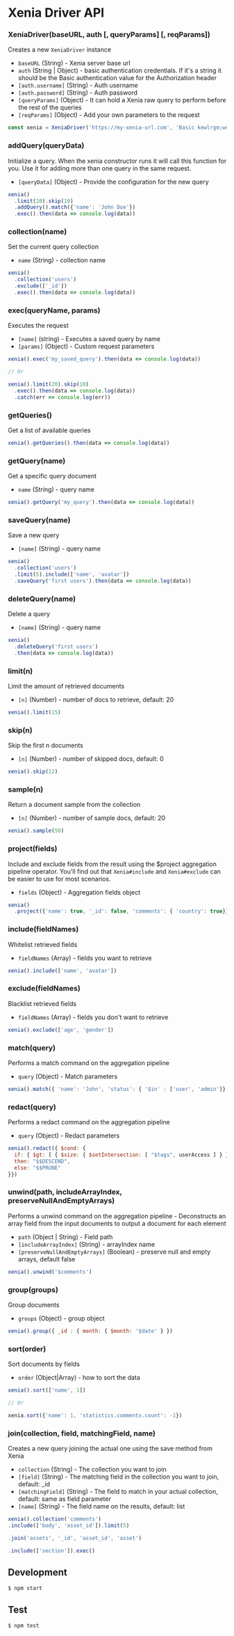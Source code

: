 # Xenia Driver API

### XeniaDriver(baseURL, auth [, queryParams] [, reqParams])

Creates a new `XeniaDriver` instance

- `baseURL` (String) - Xenia server base url
- `auth` (String | Object) - basic authentication credentials. If it's a string it should be the Basic authentication value for the Authorization header
- `[auth.username]` (String) - Auth username
- `[auth.password]` (String) - Auth password
- `[queryParams]` (Object) - It can hold a Xenia raw query to perform before the rest of the queries
- `[reqParams]` (Object) - Add your own parameters to the request

```js
const xenia = XeniaDriver('https://my-xenia-url.com', 'Basic kewlrgm;we4p3jtqpwfawmeklfdmdsadlm')
```

### addQuery(queryData)

Initialize a query. When the xenia constructor runs it will call this function for you. Use it for adding more than one query in the same request.

- `[queryData]` (Object) - Provide the configuration for the new query

```js
xenia()
  .limit(20).skip(10)
  .addQuery().match({'name': 'John Doe'})
  .exec().then(data => console.log(data))
```

### collection(name)

Set the current query collection

- `name` (String) - collection name

```js
xenia()
  .collection('users')
  .exclude(['_id'])
  .exec().then(data => console.log(data))
```

### exec(queryName, params)

Executes the request

- `[name]` (string) - Executes a saved query by name
- `[params]` (Object) - Custom request parameters

```js
xenia().exec('my_saved_query').then(data => console.log(data))

// Or

xenia().limit(20).skip(10)
  .exec().then(data => console.log(data))
  .catch(err => console.log(err))
```

### getQueries()

Get a list of available queries

```js
xenia().getQueries().then(data => console.log(data))
```

### getQuery(name)

Get a specific query document

- `name` (String) - query name

```js
xenia().getQuery('my_query').then(data => console.log(data))
```

### saveQuery(name)

Save a new query

- `[name]` (String) - query name

```js
xenia()
  .collection('users')
  .limit(5).include(['name', 'avatar'])
  .saveQuery('first users').then(data => console.log(data))
```

### deleteQuery(name)

Delete a query

- `[name]` (String) - query name

```js
xenia()
  .deleteQuery('first users')
  .then(data => console.log(data))
```

### limit(n)

Limit the amount of retrieved documents

- `[n]` (Number) - number of docs to retrieve, default: 20

```js
xenia().limit(15)
```

### skip(n)

Skip the first n documents

- `[n]` (Number) - number of skipped docs, default: 0

```js
xenia().skip(12)
```

### sample(n)

Return a document sample from the collection

- `[n]` (Number) - number of sample docs, default: 20

```js
xenia().sample(50)
```

### project(fields)

Include and exclude fields from the result using the $project aggregation pipeline operator. You'll find out that `Xenia#include` and `Xenia#exclude` can be easier to use for most scenarios.

- `fields` (Object) - Aggregation fields object

```js
xenia()
  .project({'name': true, '_id': false, 'comments': { 'country': true}})
```

### include(fieldNames)

Whitelist retrieved fields

- `fieldNames` (Array) - fields you want to retrieve

```js
xenia().include(['name', 'avatar'])
```

### exclude(fieldNames)

Blacklist retrieved fields

- `fieldNames` (Array) - fields you don't want to retrieve

```js
xenia().exclude(['age', 'gender'])
```

### match(query)

Performs a match command on the aggregation pipeline

- `query` (Object) - Match parameters

```js
xenia().match({ 'name': 'John', 'status': { '$in' : ['user', 'admin']} })
```

### redact(query)

Performs a redact command on the aggregation pipeline

- `query` (Object) - Redact parameters

```js
xenia().redact({ $cond: {
  if: { $gt: [ { $size: { $setIntersection: [ "$tags", userAccess ] } }, 0 ] },
  then: "$$DESCEND",
  else: "$$PRUNE"
}})
```

### unwind(path, includeArrayIndex, preserveNullAndEmptyArrays)

Performs a unwind command on the aggregation pipeline - Deconstructs an array field from the input documents to output a document for each element

- `path` (Object | String) - Field path
- `[includeArrayIndex]` (String) - arrayIndex name
- `[preserveNullAndEmptyArrays]` (Boolean) - preserve null and empty arrays, default false

```js
xenia().unwind('$comments')
```

### group(groups)

Group documents

- `groups` (Object) - group object

```js
xenia().group({ _id : { month: { $month: '$date' } })
```

### sort(order)

Sort documents by fields

- `order` (Object|Array) - how to sort the data

```js
xenia().sort(['name', 1])

// Or

xenia.sort({'name': 1, 'statistics.comments.count': -1})
```

### join(collection, field, matchingField, name)

Creates a new query joining the actual one using the save method from Xenia

- `collection` (String) - The collection you want to join
- `[field]` (String) - The matching field in the collection you want to join, default: \_id
- `[matchingField]` (String) - The field to match in your actual collection, default: same as field parameter
- `[name]` (String) - The field name on the results, default: list

```js
xenia().collection('comments')
.include(['body', 'asset_id']).limit(5)

.join('assets', '_id', 'asset_id', 'asset')

.include(['section']).exec()
```


## Development

    $ npm start

## Test

    $ npm test
